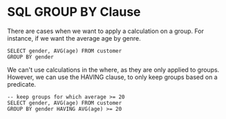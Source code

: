 # SQL GROUP BY Clause

<div class="row row-cols-md-2"><div>

There are cases when we want to apply a calculation on a group. For instance, if we want the average age by genre.

```sql!
SELECT gender, AVG(age) FROM customer 
GROUP BY gender
```
</div><div>

We can't use calculations in the where, as they are only applied to groups. However, we can use the HAVING clause, to only keep groups based on a predicate.

```sql!
-- keep groups for which average >= 20
SELECT gender, AVG(age) FROM customer 
GROUP BY gender HAVING AVG(age) >= 20
```
</div></div>